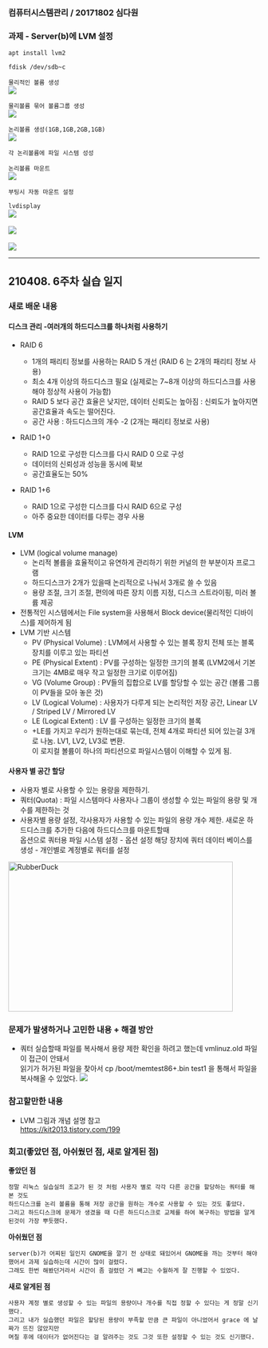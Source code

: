 ### 컴퓨터시스템관리 / 20171802 심다원

###  **과제 - Server(b)에 LVM 설정**  ###    
  ```apt install lvm2```   
  
  ```fdisk /dev/sdb~c```           
  
  ```물리적인 볼륨 생성```        
  <img src="https://user-images.githubusercontent.com/79961001/114007186-13d55400-989c-11eb-8ef2-4bbb9b4bc3dd.png"></img><br/>      
 
  ```물리볼륨 묶어 볼륨그룹 생성```    
  <img src=" https://user-images.githubusercontent.com/79961001/114007676-821a1680-989c-11eb-9627-b0212b185fb9.png"></img><br/>        
  
   
  ```논리볼륨 생성(1GB,1GB,2GB,1GB)```   
   <img src="https://user-images.githubusercontent.com/79961001/114009647-4a13d300-989e-11eb-895e-d738925faea3.png"></img><br/>          
  
  ```각 논리볼륨에 파일 시스템 성성```   
  
  ```논리볼륨 마운트```     
  <img src="https://user-images.githubusercontent.com/79961001/114009919-8e9f6e80-989e-11eb-852b-3bff3c2c707e.png"></img><br/>     
 
 ```부팅시 자동 마운트 설정```     
  
       
   ```lvdisplay```        
    <img src="https://user-images.githubusercontent.com/79961001/114010283-e8079d80-989e-11eb-8bf9-a5bd6fbf8e50.png"></img><br/>   
     <img src="https://user-images.githubusercontent.com/79961001/114010284-e938ca80-989e-11eb-8b1b-d18beab21fc9.png"></img><br/>   
      <img src="https://user-images.githubusercontent.com/79961001/114010285-e938ca80-989e-11eb-8dbe-5e91bf9a889d.png"></img><br/>  
     
      
     
---   

## 210408. 6주차 실습 일지


### **새로 배운 내용**
  
  #### 디스크 관리 -여러개의 하드디스크를 하나처럼 사용하기 ####  
  
  + RAID 6      
    + 1개의 패리티 정보를 사용하는 RAID 5 개선 (RAID 6 는 2개의 패리티 정보 사용)       
    + 최소 4개 이상의 하드디스크 필요 (실제로는 7~8개 이상의 하드디스크를 사용해야 정상적 사용이 가능함)      
    + RAID 5 보다 공간 효율은 낮지만, 데이터 신뢰도는 높아짐 : 신뢰도가 높아지면 공간효율과 속도는 떨어진다.     
    + 공간 사용 : 하드디스크의 개수 -2 (2개는 패리티 정보로 사용)   


  + RAID 1+0
    + RAID 1으로 구성한 디스크를 다시 RAID 0 으로 구성
    + 데이터의 신뢰성과 성능을 동시에 확보     
    + 공간효율도는 50%      
 
  + RAID 1+6
    + RAID 1으로 구성한 디스크를 다시 RAID 6으로 구성            
    + 아주 중요한 데이터를 다루는 경우 사용              
  
 
  #### LVM ####    
  
  + LVM (logical volume manage)
    + 논리적 볼륨을 효율적이고 유연하게 관리하기 위한 커널의 한 부분이자 프로그램
    + 하드디스크가 2개가 있을때 논리적으로 나눠서 3개로 쓸 수 있음
    + 용량 조절, 크기 조절, 편의에 따른 장치 이름 지정, 디스크 스트라이핑, 미러 볼륨 제공    
  + 전통적인 시스템에서는 File system을 사용해서 Block device(물리적인 디바이스)를 제어하게 됨      
  + LVM 기반 시스템 
    + PV (Physical Volume) : LVM에서 사용할 수 있는 블록 장치 전체 또는 블록 장치를 이루고 있는 파티션    
    + PE (Physical Extent) : PV를 구성하는 일정한 크기의 블록 (LVM2에서 기본 크기는 4MB로 매우 작고 일정한 크기로 이루어짐)    
    + VG (Volume Group) : PV들의 집합으로 LV를 할당할 수 있는 공간 (볼륨 그룹이 PV들을 모아 놓은 것)   
    + LV (Logical Volume) : 사용자가 다루게 되는 논리적인 저장 공간, Linear LV / Striped LV / Mirrored LV
    + LE (Logical Extent) : LV 를 구성하는 일정한 크기의 블록
    + +LE를 가지고 우리가 원하는대로 묶는데, 전체 4개로 파티션 되어 있는걸 3개로 나눔. LV1, LV2, LV3로 변환.     
        이 로지컬 볼륨이 하나의 파티션으로 파일시스템이 이해할 수 있게 됨.        
  
  
  #### 사용자 별 공간 할당 ####     
  
  + 사용자 별로 사용할 수 있는 용량을 제한하기.
  + 쿼터(Quota) : 파일 시스템마다 사용자나 그룹이 생성할 수 있는 파일의 용량 및 개수를 제한하는 것         
  + 사용자별 용량 설정, 각사용자가 사용할 수 있는 파일의 용량 개수 제한. 새로운 하드디스크를 추가한 다음에 하드디스크를 마운트할때     
    옵션으로 쿼터용 파일 시스템 설정 - 옵션 설정 해당 장치에 쿼터 데이터 베이스를 생성 - 개인별로 계정별로 쿼터를 설정              


  
  
  <img src="https://user-images.githubusercontent.com/79961001/113027870-8c198680-91c5-11eb-8157-e3a4c809bffa.png" width="450px" height="300px" title="px(픽셀) 크기 설정" alt="RubberDuck"></img><br/>    
   
 

 
    
### **문제가 발생하거나 고민한 내용 + 해결 방안**  

  
  + 쿼터 실습할때 파일를 복사해서 용량 제한 확인을 하려고 했는데 vmlinuz.old 파일이 접근이 안돼서   
    읽기가 허가된 파일을 찾아서 cp /boot/memtest86+.bin test1 을 통해서 파일을 복사해올 수 있었다.
    <img src="https://user-images.githubusercontent.com/79961001/113747383-4b2fed80-9742-11eb-84b0-e4ca69898155.png"></img><br/>             



### **참고할만한 내용**      
  + LVM 그림과 개념 설명 참고     
  https://kit2013.tistory.com/199    
      
  
### **회고(좋았던 점, 아쉬웠던 점, 새로 알게된 점)**

**좋았던 점**   
```
정말 리눅스 실습실의 조교가 된 것 처럼 사용자 별로 각각 다른 공간을 할당하는 쿼터를 해본 것도    
하드디스크를 논리 볼륨을 통해 저장 공간을 원하는 개수로 사용할 수 있는 것도 좋았다.
그리고 하드디스크에 문제가 생겼을 때 다른 하드디스크로 교체를 하여 복구하는 방법을 알게 된것이 가장 뿌듯했다.
```
**아쉬웠던 점**      
```
server(b)가 어찌된 일인지 GNOME을 깔기 전 상태로 돼있어서 GNOME을 까는 것부터 해야했어서 과제 실습하는데 시간이 많이 걸렸다.     
그래도 한번 해봤던거라서 시간이 좀 걸렸던 거 빼고는 수월하게 잘 진행할 수 있었다.
```

**새로 알게된 점**   
```
사용자 계정 별로 생성할 수 있는 파일의 용량이나 개수를 직접 정할 수 있다는 게 정말 신기했다.   
그리고 내가 실습했던 파일은 할당된 용량이 부족할 만큼 큰 파일이 아니었어서 grace 에 날짜가 뜨진 않았지만   
며칠 후에 데이터가 없어진다는 걸 알려주는 것도 그것 또한 설정할 수 있는 것도 신기했다.   
```
